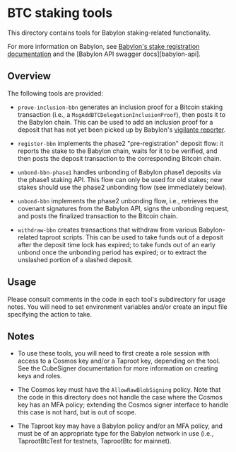 # BTC staking tools

This directory contains tools for Babylon staking-related functionality.

For more information on Babylon, see [Babylon's stake
registration documentation][stake-registration]
and the [Babylon API swagger docs][babylon-api].

## Overview

The following tools are provided:

- `prove-inclusion-bbn` generates an inclusion proof for a Bitcoin staking
  transaction (i.e., a `MsgAddBTCDelegationInclusionProof`), then posts it to
  the Babylon chain. This can be used to add an inclusion proof for a deposit
  that has not yet been picked up by Babylon's
  [vigilante reporter][babylon-vigilante].

- `register-bbn` implements the phase2 "pre-registration" deposit flow: it
  reports the stake to the Babylon chain, waits for it to be verified, and
  then posts the deposit transaction to the corresponding Bitcoin chain.

- `unbond-bbn-phase1` handles unbonding of Babylon phase1 deposits via the
  phase1 staking API. This flow can only be used for old stakes; new stakes
  should use the phase2 unbonding flow (see immediately below).

- `unbond-bbn` implements the phase2 unbonding flow, i.e., retrieves the
  covenant signatures from the Babylon API, signs the unbonding request,
  and posts the finalized transaction to the Bitcoin chain.

- `withdraw-bbn` creates transactions that withdraw from various
  Babylon-related taproot scripts. This can be used to take funds out
  of a deposit after the deposit time lock has expired; to take funds
  out of an early unbond once the unbonding period has expired; or to
  extract the unslashed portion of a slashed deposit.

## Usage

Please consult comments in the code in each tool's subdirectory for usage
notes. You will need to set environment variables and/or create an input
file specifying the action to take.

## Notes

- To use these tools, you will need to first create a role session with
  access to a Cosmos key and/or a Taproot key, depending on the tool.
  See the CubeSigner documentation for more information on creating
  keys and roles.

- The Cosmos key must have the `AllowRawBlobSigning` policy. Note that
  the code in this directory does not handle the case where the Cosmos
  key has an MFA policy; extending the Cosmos signer interface to handle
  this case is not hard, but is out of scope.

- The Taproot key may have a Babylon policy and/or an MFA policy, and
  must be of an appropriate type for the Babylon network in use (i.e.,
  TaprootBtcTest for testnets, TaprootBtc for mainnet).

[stake-registration]: https://github.com/babylonlabs-io/babylon/blob/eab0f83302ff0438eee875631cb1e29e4c59c8ea/docs/register-bitcoin-stake.md
[babylon0-api]: https://staking-api.testnet.babylonlabs.io/swagger/doc.json
[babylon-vigilante]: https://docs.babylonlabs.io/guides/architecture/vigilantes/reporter/
